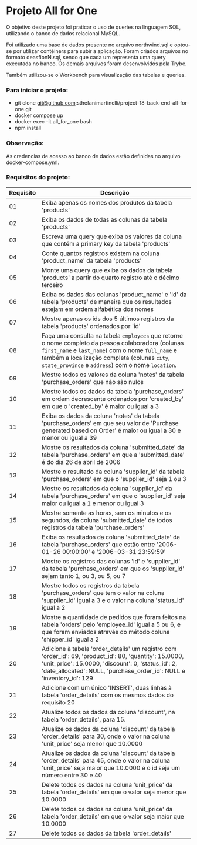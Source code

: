 
# Projeto All for One

O objetivo deste projeto foi praticar o uso de queries na linguagem SQL, utilizando o banco de dados relacional MySQL.

Foi utilizado uma base de dados presente no arquivo northwind.sql e optou-se por utilizar contêiners para subir a aplicação. Foram criados arquivos no formato deasfionN.sql, sendo que cada um representa uma query executada no banco. Os demais arquivos foram desenvolvidos pela Trybe. 

Também utilizou-se o Workbench para visualização das tabelas e queries.

### Para iniciar o projeto:
- git clone git@github.com:sthefanimartinelli/project-18-back-end-all-for-one.git
- docker compose up
- docker exec -it all_for_one bash
- npm install

### Observação: 
As credencias de acesso ao banco de dados estão definidas no arquivo docker-compose.yml.

### Requisitos do projeto:
| Requisito | Descrição |
|-----------|-----------|
| 01 | Exiba apenas os nomes dos produtos da tabela 'products' |
| 02 | Exiba os dados de todas as colunas da tabela 'products' |
| 03 | Escreva uma query que exiba os valores da coluna que contém a primary key da tabela 'products' |
| 04 | Conte quantos registros existem na coluna 'product_name' da tabela 'products' |
| 05 | Monte uma query que exiba os dados da tabela 'products' a partir do quarto registro até o décimo terceiro |
| 06 | Exiba os dados das colunas 'product_name' e 'id' da tabela 'products' de maneira que os resultados estejam em ordem alfabética dos nomes |
| 07 | Mostre apenas os ids dos 5 últimos registros da tabela 'products' ordenados por 'id' |
| 08 | Faça uma consulta na tabela `employees` que retorne o nome completo da pessoa colaboradora (colunas `first_name` e `last_name`) com o nome `full_name` e também a localização completa (colunas `city`, `state_province` e `address`) com o nome `location`. |
| 09 | Mostre todos os valores da coluna 'notes' da tabela 'purchase_orders' que não são nulos |
| 10 | Mostre todos os dados da tabela 'purchase_orders' em ordem decrescente ordenados por 'created_by' em que o 'created_by' é maior ou igual a 3 |
| 11 | Exiba os dados da coluna 'notes' da tabela 'purchase_orders' em que seu valor de 'Purchase generated based on Order' é maior ou igual a 30 e menor ou igual a 39 |
| 12 | Mostre os resultados da coluna 'submitted_date' da tabela 'purchase_orders' em que a 'submitted_date' é do dia 26 de abril de 2006 |
| 13 | Mostre o resultado da coluna 'supplier_id' da tabela 'purchase_orders' em que o 'supplier_id' seja 1 ou 3 |
| 14 | Mostre os resultados da coluna 'supplier_id' da tabela 'purchase_orders' em que o 'supplier_id' seja maior ou igual a 1 e menor ou igual 3 |
| 15 | Mostre somente as horas, sem os minutos e os segundos, da coluna 'submitted_date' de todos registros da tabela 'purchase_orders' |
| 16 | Exiba os resultados da coluna 'submitted_date' da tabela 'purchase_orders' que estão entre '2006-01-26 00:00:00' e '2006-03-31 23:59:59' |
| 17 | Mostre os registros das colunas 'id' e 'supplier_id' da tabela 'purchase_orders' em que os 'supplier_id' sejam tanto 1, ou 3, ou 5, ou 7 |
| 18 | Mostre todos os registros da tabela 'purchase_orders' que tem o valor na coluna 'supplier_id' igual a 3 e o valor na coluna 'status_id' igual a 2 |
| 19 | Mostre a quantidade de pedidos que foram feitos na tabela 'orders' pelo 'employee_id' igual a 5 ou 6, e que foram enviados através do método coluna 'shipper_id' igual a 2 |
| 20 | Adicione à tabela 'order_details' um registro com 'order_id': 69, 'product_id': 80, 'quantity': 15.0000, 'unit_price': 15.0000, 'discount': 0, 'status_id': 2, 'date_allocated': NULL, 'purchase_order_id': NULL e 'inventory_id': 129 |
| 21 | Adicione com um único 'INSERT', duas linhas à tabela 'order_details' com os mesmos dados do requisito 20 |
| 22 | Atualize todos os dados da coluna 'discount', na tabela 'order_details', para 15. |
| 23 | Atualize os dados da coluna 'discount' da tabela 'order_details' para 30, onde o valor na coluna 'unit_price' seja menor que 10.0000 |
| 24 | Atualize os dados da coluna 'discount' da tabela 'order_details' para 45, onde o valor na coluna 'unit_price' seja maior que 10.0000 e o id seja um número entre 30 e 40 |
| 25 | Delete todos os dados na coluna 'unit_price' da tabela 'order_details' em que o valor seja menor que 10.0000 |
| 26 | Delete todos os dados na coluna 'unit_price' da tabela 'order_details' em que o valor seja maior que 10.0000 |
| 27 |  Delete todos os dados da tabela 'order_details' |
